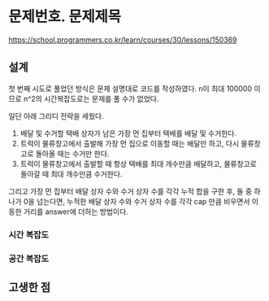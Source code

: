 # 문제번호. 문제제목
https://school.programmers.co.kr/learn/courses/30/lessons/150369

## 설계
첫 번째 시도로 풀었던 방식은 문제 설명대로 코드를 작성하였다. n이 최대 100000 이므로 n^2의 시간복잡도로는 문제를 풀 수가 없었다.

일단 아래 그리디 전략을 세웠다.
1. 배달 및 수거할 택배 상자가 남은 가장 먼 집부터 택배를 배달 및 수거한다.
2. 트럭이 물류창고에서 출발해 가장 먼 집으로 이동할 때는 배달만 하고, 다시 물류창고로 돌아올 때는 수거만 한다.
3. 트럭이 물류창고에서 출발할 때 항상 택배를 최대 개수만큼 배달하고, 물류창고로 돌아갈 때 최대 개수만큼 수거한다.

그리고 가장 먼 집부터 배달 상자 수와 수거 상자 수를 각각 누적 합을 구한 후, 둘 중 하나가 0을 넘는다면, 누적한 배달 상자 수와 수거 상자 수를 각각 cap 만큼 비우면서 이동한 거리를 answer에 더하는 방법이다.

### 시간 복잡도

### 공간 복잡도

## 고생한 점
